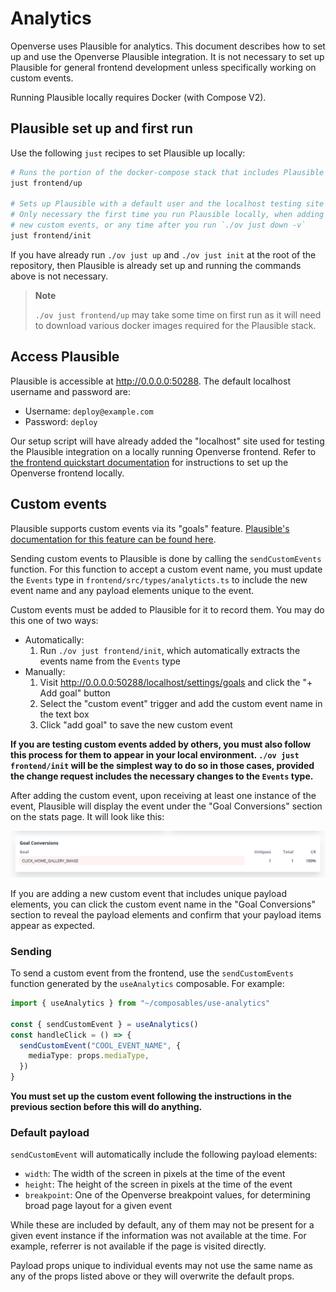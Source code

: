 # Analytics

Openverse uses Plausible for analytics. This document describes how to set up
and use the Openverse Plausible integration. It is not necessary to set up
Plausible for general frontend development unless specifically working on custom
events.

Running Plausible locally requires Docker (with Compose V2).

## Plausible set up and first run

Use the following `just` recipes to set Plausible up locally:

```sh
# Runs the portion of the docker-compose stack that includes Plausible
just frontend/up

# Sets up Plausible with a default user and the localhost testing site
# Only necessary the first time you run Plausible locally, when adding
# new custom events, or any time after you run `./ov just down -v`
just frontend/init
```

If you have already run `./ov just up` and `./ov just init` at the root of the
repository, then Plausible is already set up and running the commands above is
not necessary.

> **Note**
>
> `./ov just frontend/up` may take some time on first run as it will need to
> download various docker images required for the Plausible stack.

## Access Plausible

Plausible is accessible at <http://0.0.0.0:50288>. The default localhost
username and password are:

- Username: `deploy@example.com`
- Password: `deploy`

Our setup script will have already added the "localhost" site used for testing
the Plausible integration on a locally running Openverse frontend. Refer to
[the frontend quickstart documentation](./quickstart.md) for instructions to set
up the Openverse frontend locally.

## Custom events

Plausible supports custom events via its "goals" feature.
[Plausible's documentation for this feature can be found here](https://plausible.io/docs/custom-event-goals).

Sending custom events to Plausible is done by calling the `sendCustomEvents`
function. For this function to accept a custom event name, you must update the
`Events` type in `frontend/src/types/analyticts.ts` to include the new event
name and any payload elements unique to the event.

Custom events must be added to Plausible for it to record them. You may do this
one of two ways:

- Automatically:
  1.  Run `./ov just frontend/init`, which automatically extracts the events
      name from the `Events` type
- Manually:
  1.  Visit <http://0.0.0.0:50288/localhost/settings/goals> and click the "+ Add
      goal" button
  2.  Select the "custom event" trigger and add the custom event name in the
      text box
  3.  Click "add goal" to save the new custom event

**If you are testing custom events added by others, you must also follow this
process for them to appear in your local environment. `./ov just frontend/init`
will be the simplest way to do so in those cases, provided the change request
includes the necessary changes to the `Events` type.**

After adding the custom event, upon receiving at least one instance of the
event, Plausible will display the event under the "Goal Conversions" section on
the stats page. It will look like this:

![Plausible "Goal Conversions" example at bottom of site stats page](./goal-conversions.png)

If you are adding a new custom event that includes unique payload elements, you
can click the custom event name in the "Goal Conversions" section to reveal the
payload elements and confirm that your payload items appear as expected.

### Sending

To send a custom event from the frontend, use the `sendCustomEvents` function
generated by the `useAnalytics` composable. For example:

```ts
import { useAnalytics } from "~/composables/use-analytics"

const { sendCustomEvent } = useAnalytics()
const handleClick = () => {
  sendCustomEvent("COOL_EVENT_NAME", {
    mediaType: props.mediaType,
  })
}
```

**You must set up the custom event following the instructions in the previous
section before this will do anything.**

### Default payload

`sendCustomEvent` will automatically include the following payload elements:

- `width`: The width of the screen in pixels at the time of the event
- `height`: The height of the screen in pixels at the time of the event
- `breakpoint`: One of the Openverse breakpoint values, for determining broad
  page layout for a given event

While these are included by default, any of them may not be present for a given
event instance if the information was not available at the time. For example,
referrer is not available if the page is visited directly.

Payload props unique to individual events may not use the same name as any of
the props listed above or they will overwrite the default props.
